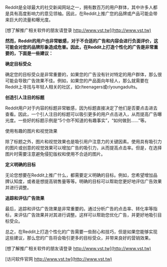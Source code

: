 Reddit是全球最大的社交新闻网站之一，拥有数百万的用户群体，其中许多人都是具有高度影响力的意见领袖。因此，在Reddit上推广您的品牌或产品可能会带来巨大的流量和曝光度。

[想了解推广相关软件的朋友请登录 http://www.vst.tw](http://www.vst.tw)

**然而，Reddit的用户也非常敏感，对于不合适的广告和内容会进行负面评价，这可能会对您的品牌形象造成危害。因此，在Reddit上打造个性化的广告是非常重要的，下面是一些建议：**

**确定目标受众**

确定您的目标受众是非常重要的，如果您的广告没有针对特定的用户群体，那么很可能会导致广告效果不佳。例如，如果您的产品面向年轻人，那么就需要在Reddit上寻找与年轻人相关的社区，如r/teenagers或r/youngadults。

**创造引人注目的标题**

Reddit用户对于内容的标题非常敏感，因为标题直接决定了他们是否要点击进去查看。因此，一个引人注目的标题可以吸引更多的用户点击进入，从而提高广告曝光度。一些好的标题示例是“5个你不知道的有趣事实”，“如何做到……”等。

使用有趣的图片和视觉效果

除了标题之外，图片和视觉效果也是吸引用户注意力的关键因素。使用具有吸引力的图片或创意的视觉效果可以增加广告的吸引力，从而提高点击率。但是，在选择图片时需要注意避免侵犯版权和使用不合适的图片。

**定义明确的目标**

无论您想要在Reddit上推广什么，都需要定义明确的目标。例如，您希望增加品牌认知度，或者是想提高销售量等等。明确的目标可以帮助您更好地评估广告效果并进行调整。

**追踪和评估广告效果**

最后，追踪和评估广告效果是非常重要的。通过分析广告的点击率、转化率等指标，来评估广告效果并对其进行调整。这样可以帮助您优化广告，并更好地吸引目标受众。

总之，在Reddit上打造个性化的广告需要一些耐心和技巧，但是如果您能够实现这些建议，那么您的广告将会吸引更多的目标受众，并带来良好的营销效果。

[想了解推广相关软件的朋友请登录 http://www.vst.tw](http://www.vst.tw)


[访问软件官网 http://www.vst.tw](http://www.vst.tw)
